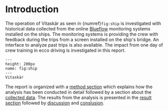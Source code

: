 # Introduction
The operation of Vitaskär as seen in {numref}`fig:ship` is investigated with historical data collected from the online [Blueflow](https://www.blueflow.se/) monitoring systems installed on the ships.
The monitoring systems is providing the crew with feedback during the trips from a screen installed on the ship's bridge. An interface to analyze past trips is also available. The impact from one day of crew training in ecco driving is investigated in this report.

```{figure} ship.png
---
height: 200px
name: fig:ship
---
Vitaskär
```



The report is organized with a [method section](method) which explains how the analysis has been conducted in detail followed by a section about the [collected data](data). The results from the analysis is presented in the [result section](results) followed by [discussion](discussion) and [conslusion](conclusion).
